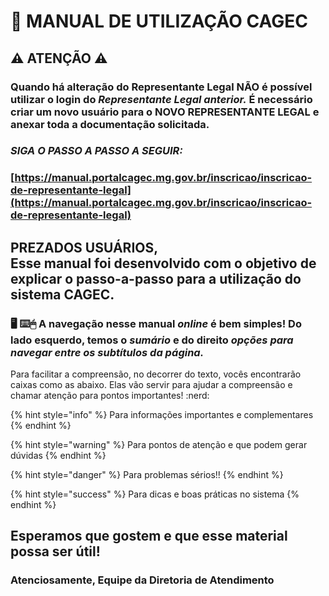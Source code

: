 # 📖 MANUAL DE UTILIZAÇÃO CAGEC

## ⚠️  ATENÇÃO ⚠️

### **Quando há alteração do Representante Legal NÃO é possível utilizar o login do&#x20;**_**Representante Legal anterior.**_**&#x20;É necessário criar um novo usuário para o NOVO REPRESENTANTE LEGAL e anexar toda a documentação solicitada.**

### _**SIGA O PASSO A PASSO A SEGUIR:**_&#x20;

### [https://manual.portalcagec.mg.gov.br/inscricao/inscricao-de-representante-legal](https://manual.portalcagec.mg.gov.br/inscricao/inscricao-de-representante-legal)

**PREZADOS USUÁRIOS,**\
**Esse manual foi desenvolvido com o objetivo de explicar o passo-a-passo para a utilização do sistema CAGEC.**
---------------------------------------------------------------------------------------------------------------

### 🖥 ⌨️🖱 A navegação nesse manual _online_ é bem simples! Do lado esquerdo, temos o _sumário_ e do direito _opções para navegar entre os subtítulos da página._

Para facilitar a compreensão, no decorrer do texto, vocês encontrarão caixas como as abaixo. Elas vão servir para ajudar a compreensão e chamar atenção para pontos importantes! :nerd:&#x20;

{% hint style="info" %}
Para informações importantes e complementares
{% endhint %}

{% hint style="warning" %}
Para pontos de atenção e que podem gerar dúvidas
{% endhint %}

{% hint style="danger" %}
Para problemas sérios!!
{% endhint %}

{% hint style="success" %}
Para dicas e boas práticas no sistema
{% endhint %}

## Esperamos que gostem e que esse material possa ser útil!

### Atenciosamente, Equipe da Diretoria de Atendimento
